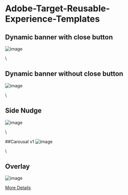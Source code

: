 # Adobe-Target-Reusable-Experience-Templates

          
## Dynamic banner with close button
![image](https://user-images.githubusercontent.com/101316657/163108877-41f1f304-70e5-4640-b2b6-847cb1d61bee.png)

\

## Dynamic banner without close button
![image](https://user-images.githubusercontent.com/101316657/163110164-54213a74-88c3-43b1-bed1-d079ef19b452.png)

\

## Side Nudge
![image](https://user-images.githubusercontent.com/101316657/163102873-a35cd23a-928f-4b3b-95a6-50c9d954184a.png)

\

##Carousal v1
![image](https://user-images.githubusercontent.com/101316657/163111394-1dac9613-e17b-4628-bec1-d97cca3d798f.png)
 
\ 
 
## Overlay

![image](https://user-images.githubusercontent.com/101316657/162231168-deca8f19-9415-4999-b85b-7f246a76bd35.png)

[More Details](https://github.com/pierian-co/Adobe-Target-Reusable-Experience-Templates/blob/main/Features/Overlay.md)

